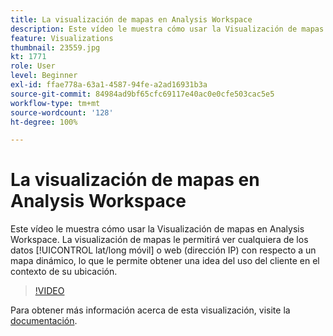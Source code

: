 ```yaml
---
title: La visualización de mapas en Analysis Workspace
description: Este vídeo le muestra cómo usar la Visualización de mapas en Analysis Workspace. La visualización de mapas le permite ver datos móviles (lat/long) o web (direcciones IP) con un mapa dinámico, lo que le permite hacerse una idea del uso del cliente en el contexto de su ubicación.
feature: Visualizations
thumbnail: 23559.jpg
kt: 1771
role: User
level: Beginner
exl-id: ffae778a-63a1-4587-94fe-a2ad16931b3a
source-git-commit: 84984ad9bf65cfc69117e40ac0e0cfe503cac5e5
workflow-type: tm+mt
source-wordcount: '128'
ht-degree: 100%

---
```


# La visualización de mapas en Analysis Workspace

Este vídeo le muestra cómo usar la Visualización de mapas en Analysis Workspace. La visualización de mapas le permitirá ver cualquiera de los datos [!UICONTROL lat/long móvil] o web (dirección IP) con respecto a un mapa dinámico, lo que le permite obtener una idea del uso del cliente en el contexto de su ubicación.

>[!VIDEO](https://video.tv.adobe.com/v/23559/?quality=12&learn=on)

Para obtener más información acerca de esta visualización, visite la [documentación](https://experienceleague.adobe.com/docs/analytics/analyze/analysis-workspace/visualizations/map-visualization.html?lang=es).
